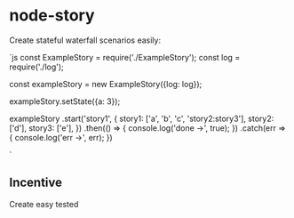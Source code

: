 # node-story

Create stateful waterfall scenarios easily:

`js
const ExampleStory = require('./ExampleStory');
const log = require('./log');

const exampleStory = new ExampleStory({log: log});

exampleStory.setState({a: 3});

exampleStory
    .start('story1', {
        story1: ['a', 'b', 'c', 'story2:story3'],
        story2: ['d'],
        story3: ['e'],
    })
    .then(() => {
        console.log('done ->', true);
    })
    .catch(err => {
        console.log('err ->', err);
    })

`

## Incentive
Create easy tested